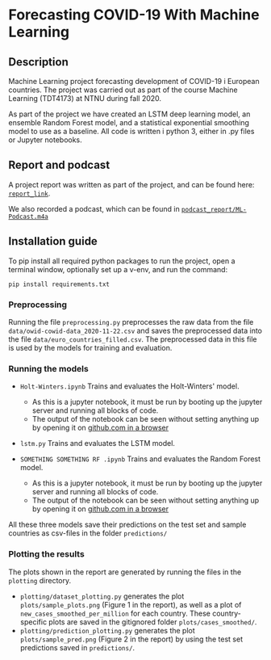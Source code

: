 # Forecasting COVID-19 With Machine Learning

## Description
Machine Learning project forecasting development of COVID-19 i European countries.
The project was carried out as part of the course Machine Learning (TDT4173) at NTNU during fall 2020.

As part of the project we have created an LSTM deep learning model, an ensemble Random Forest model, and a statistical exponential smoothing model to use as a baseline. All code is written i python 3, either in .py files or Jupyter notebooks.


## Report and podcast
A project report was written as part of the project, and can be found here: [`report_link`](report_link.pdf). <!-- TODO: upload report and update link! -->

We also recorded a podcast, which can be found in [`podcast_report/ML-Podcast.m4a`](podcast_report/ML-Podcast.m4a)

## Installation guide
To pip install all required python packages to run the project, open a terminal window, optionally set up a v-env, and run the command:

`pip install requirements.txt`

### Preprocessing

Running the file `preprocessing.py` preprocesses the raw data from the file `data/owid-cowid-data_2020-11-22.csv` and saves the preprocessed data into the file `data/euro_countries_filled.csv`. The preprocessed data in this file is used by the models for training and evaluation.

### Running the models

- `Holt-Winters.ipynb` Trains and evaluates the Holt-Winters' model.
    - As this is a jupyter notebook, it must be run by booting up the jupyter server and running all blocks of code.
    - The output of the notebook can be seen without setting anything up by opening it on [github.com in a browser](https://github.com/ostormer/covid_ml/blob/main/Holt-Winters.ipynb)
    
- `lstm.py` Trains and evaluates the LSTM model.

- `SOMETHING SOMETHING RF .ipynb` Trains and evaluates the Random Forest model.
    - As this is a jupyter notebook, it must be run by booting up the jupyter server and running all blocks of code.
    - The output of the notebook can be seen without setting anything up by opening it on [github.com in a browser](SOMETHING_SOMETHING_RF_GITHUB_LINK)

All these three models save their predictions on the test set and sample countries as csv-files in the folder `predictions/`

### Plotting the results

The plots shown in the report are generated by running the files in the `plotting` directory.
- `plotting/dataset_plotting.py` generates the plot `plots/sample_plots.png` (Figure 1 in the report), as well as a plot of `new_cases_smoothed_per_million` for each country. These country-specific plots are saved in the gitignored folder `plots/cases_smoothed/`.
- `plotting/prediction_plotting.py` generates the plot `plots/sample_pred.png` (Figure 2 in the report) by using the test set predictions saved in `predictions/`.
